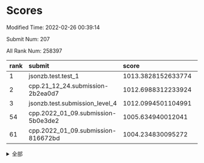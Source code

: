 # Scores

Modified Time: 2022-02-26 00:39:14

Submit Num: 207

All Rank Num: 258397

| rank |               submit               |       score        |       sigma        | pk_num |
| :--- | :--------------------------------- | :----------------- | :----------------- | :----- |
| 1    | jsonzb.test.test_1                 | 1013.3828152633774 | 0.8549470796968104 | 4994   |
| 2    | cpp.21_12_24.submission-2b2ea0d7   | 1012.6988312233924 | 0.7949606533242929 | 4992   |
| 3    | jsonzb.test.submission_level_4     | 1012.0994501104991 | 0.7921921587798404 | 4998   |
| 54   | cpp.2022_01_09.submission-5b0e3de2 | 1005.634940012041  | 0.7219494283857368 | 4987   |
| 61   | cpp.2022_01_09.submission-816672bd | 1004.234830095272  | 0.7101891068005498 | 4996   |


<details>
<summary>全部</summary>

| rank |                 submit                 |       score        |       sigma        | pk_num |
| :--- | :------------------------------------- | :----------------- | :----------------- | :----- |
| 1    | jsonzb.test.test_1                     | 1013.3828152633774 | 0.8549470796968104 | 4994   |
| 2    | cpp.21_12_24.submission-2b2ea0d7       | 1012.6988312233924 | 0.7949606533242929 | 4992   |
| 3    | jsonzb.test.submission_level_4         | 1012.0994501104991 | 0.7921921587798404 | 4998   |
| 4    | gobigger.level_3.submission_level_3_31 | 1011.9904694154949 | 0.7885629374006152 | 4990   |
| 5    | gobigger.level_3.submission_level_3_24 | 1011.9043651855907 | 0.7624269670385856 | 4991   |
| 6    | gobigger.level_3.submission_level_3_48 | 1011.7035747927272 | 0.7764066479154791 | 4992   |
| 7    | gobigger.level_3.submission_level_3_20 | 1011.5537756408062 | 0.7778393605798406 | 4994   |
| 8    | gobigger.level_3.submission_level_3_2  | 1011.3118445579372 | 0.7669134915012286 | 4994   |
| 9    | gobigger.level_3.submission_level_3_26 | 1011.2983815279017 | 0.7734097534653511 | 4992   |
| 10   | gobigger.level_3.submission_level_3_4  | 1011.2964051436285 | 0.7882052594178159 | 4991   |
| 11   | gobigger.level_3.submission_level_3_9  | 1011.081549509502  | 0.7666385142868128 | 4993   |
| 12   | gobigger.level_3.submission_level_3_8  | 1011.0519817320228 | 0.7373673721655273 | 4996   |
| 13   | gobigger.level_3.submission_level_3_30 | 1010.9027113923245 | 0.7781579836866521 | 4993   |
| 14   | gobigger.level_3.submission_level_3_49 | 1010.8664114922456 | 0.7901019397955394 | 4992   |
| 15   | gobigger.level_3.submission_level_3_43 | 1010.5871982519867 | 0.781422748087829  | 4999   |
| 16   | gobigger.level_3.submission_level_3_5  | 1010.5198280681553 | 0.7586505070728881 | 4994   |
| 17   | gobigger.level_3.submission_level_3_39 | 1010.4741028217038 | 0.7688075057227237 | 4995   |
| 18   | gobigger.level_3.submission_level_3_29 | 1010.4477363762951 | 0.7813409668469771 | 4996   |
| 19   | gobigger.level_3.submission_level_3_40 | 1010.361558183922  | 0.7641688808439512 | 4992   |
| 20   | gobigger.level_3.submission_level_3_25 | 1010.3061051755888 | 0.7724072562576062 | 4990   |
| 21   | gobigger.level_3.submission_level_3_46 | 1010.2503964910209 | 0.7536690443724534 | 4993   |
| 22   | gobigger.level_3.submission_level_3_27 | 1010.2352586179863 | 0.7706591754267008 | 4994   |
| 23   | gobigger.level_3.submission_level_3_21 | 1010.1269957459435 | 0.7606884951938606 | 4992   |
| 24   | gobigger.level_3.submission_level_3_18 | 1010.0386204414611 | 0.7493101614499807 | 4997   |
| 25   | gobigger.level_3.submission_level_3_0  | 1009.9328765738594 | 0.7665280300801848 | 4993   |
| 26   | gobigger.level_3.submission_level_3_13 | 1009.8934005943559 | 0.7513799876504151 | 4996   |
| 27   | gobigger.level_3.submission_level_3_6  | 1009.8845582637618 | 0.769191666555505  | 4988   |
| 28   | gobigger.level_3.submission_level_3_45 | 1009.7595392453791 | 0.7698780656629993 | 4994   |
| 29   | gobigger.level_3.submission_level_3_23 | 1009.7588833624941 | 0.7496821493417556 | 4993   |
| 30   | gobigger.level_3.submission_level_3_38 | 1009.7518220411099 | 0.7496255866951373 | 4997   |
| 31   | gobigger.level_3.submission_level_3_41 | 1009.7434772546087 | 0.7522463429365112 | 4993   |
| 32   | gobigger.level_3.submission_level_3_12 | 1009.724143347703  | 0.7891365774998399 | 4995   |
| 33   | gobigger.level_3.submission_level_3_14 | 1009.6327649400454 | 0.760684264559815  | 4987   |
| 34   | gobigger.level_3.submission_level_3_47 | 1009.6208764117398 | 0.7667957736764347 | 4996   |
| 35   | gobigger.level_3.submission_level_3_11 | 1009.5825948227787 | 0.7382959408554263 | 4989   |
| 36   | gobigger.level_3.submission_level_3_17 | 1009.5089575573038 | 0.7658690871590911 | 4996   |
| 37   | gobigger.level_3.submission_level_3_1  | 1009.5009683543689 | 0.7410457713267609 | 4991   |
| 38   | gobigger.level_3.submission_level_3_28 | 1009.4440340007529 | 0.7470728936083032 | 4997   |
| 39   | gobigger.level_3.submission_level_3_7  | 1009.434631860098  | 0.7835995017501445 | 4992   |
| 40   | gobigger.level_3.submission_level_3_3  | 1009.4333838742763 | 0.7797966576986893 | 4997   |
| 41   | gobigger.level_3.submission_level_3_33 | 1009.3868241654163 | 0.744909699609645  | 4991   |
| 42   | gobigger.level_3.submission_level_3_19 | 1009.3775259512166 | 0.7364667666322929 | 4992   |
| 43   | gobigger.level_3.submission_level_3_37 | 1009.3600021666309 | 0.7554144852848358 | 4991   |
| 44   | gobigger.level_3.submission_level_3_35 | 1009.3362922434256 | 0.7756957500272345 | 4994   |
| 45   | gobigger.level_3.submission_level_3_44 | 1009.3343206740223 | 0.7535507985684603 | 4997   |
| 46   | gobigger.level_3.submission_level_3_36 | 1009.2114509266758 | 0.7552025885094359 | 4994   |
| 47   | gobigger.level_3.submission_level_3_10 | 1009.1243719112143 | 0.745164489810207  | 4994   |
| 48   | gobigger.level_3.submission_level_3_34 | 1009.0869343866336 | 0.7673225284781785 | 4986   |
| 49   | gobigger.level_3.submission_level_3_16 | 1009.0050231808347 | 0.7467965304932069 | 4991   |
| 50   | gobigger.level_3.submission_level_3_32 | 1008.9688533720504 | 0.7292697445843969 | 4993   |
| 51   | gobigger.level_3.submission_level_3_22 | 1008.6281711620094 | 0.762881726881589  | 4993   |
| 52   | gobigger.level_3.submission_level_3_15 | 1008.4954868326403 | 0.7394983945424293 | 4990   |
| 53   | gobigger.level_3.submission_level_3_42 | 1007.8597391058707 | 0.7387473031437846 | 4995   |
| 54   | cpp.2022_01_09.submission-5b0e3de2     | 1005.634940012041  | 0.7219494283857368 | 4987   |
| 55   | gobigger.level_1.submission_level_1_1  | 1005.5847077241717 | 0.7255793320570362 | 4992   |
| 56   | gobigger.level_1.submission_level_1_35 | 1005.2628810252713 | 0.7290770305931896 | 4995   |
| 57   | gobigger.level_1.submission_level_1_31 | 1004.6613798034718 | 0.7163206835292444 | 4993   |
| 58   | gobigger.level_1.submission_level_1_4  | 1004.5109185055898 | 0.7335411861737209 | 4998   |
| 59   | gobigger.level_1.submission_level_1_25 | 1004.4036642728589 | 0.7140952243268447 | 4995   |
| 60   | gobigger.level_1.submission_level_1_38 | 1004.2766599783927 | 0.7126198600968807 | 4998   |
| 61   | cpp.2022_01_09.submission-816672bd     | 1004.234830095272  | 0.7101891068005498 | 4996   |
| 62   | gobigger.level_1.submission_level_1_45 | 1004.1517140641397 | 0.7107029370317317 | 4992   |
| 63   | gobigger.level_1.submission_level_1_26 | 1004.1393807247557 | 0.7185933195809595 | 4993   |
| 64   | gobigger.level_1.submission_level_1_17 | 1004.0404997786079 | 0.7302325868247997 | 4996   |
| 65   | gobigger.level_1.submission_level_1_37 | 1004.0251382649095 | 0.7243694156841419 | 4986   |
| 66   | gobigger.level_1.submission_level_1_5  | 1003.954134196992  | 0.709230644395843  | 4996   |
| 67   | gobigger.level_1.submission_level_1_19 | 1003.7679093848197 | 0.7230353036624647 | 4996   |
| 68   | gobigger.level_1.submission_level_1_18 | 1003.7051980731172 | 0.7230698438779724 | 4992   |
| 69   | gobigger.level_1.submission_level_1_10 | 1003.7002437580553 | 0.711897487156149  | 4988   |
| 70   | gobigger.level_1.submission_level_1_14 | 1003.6969655308047 | 0.7271084246664197 | 4995   |
| 71   | gobigger.level_1.submission_level_1_0  | 1003.693357269963  | 0.7108150775148087 | 5001   |
| 72   | gobigger.level_1.submission_level_1_27 | 1003.5836674099529 | 0.7094561000245474 | 4997   |
| 73   | gobigger.level_1.submission_level_1_12 | 1003.5269462221363 | 0.7201487692732375 | 4992   |
| 74   | gobigger.level_1.submission_level_1_46 | 1003.4556719767894 | 0.717682611157537  | 4992   |
| 75   | gobigger.level_1.submission_level_1_21 | 1003.4413259814343 | 0.712566112197486  | 4995   |
| 76   | gobigger.level_1.submission_level_1_7  | 1003.4067390156288 | 0.7110524428055861 | 4989   |
| 77   | gobigger.level_1.submission_level_1_30 | 1003.3453400285213 | 0.7061032458984571 | 4994   |
| 78   | gobigger.level_1.submission_level_1_2  | 1003.3387027228773 | 0.7048366849767992 | 4990   |
| 79   | gobigger.level_1.submission_level_1_22 | 1003.3200058043435 | 0.7159281684015468 | 4992   |
| 80   | gobigger.level_1.submission_level_1_24 | 1003.2874452959732 | 0.7076752359641159 | 4999   |
| 81   | gobigger.level_1.submission_level_1_23 | 1003.2341174731232 | 0.7208110156233798 | 4991   |
| 82   | gobigger.level_1.submission_level_1_36 | 1003.1796254383695 | 0.7218106231117961 | 4992   |
| 83   | gobigger.level_1.submission_level_1_13 | 1003.1746265828182 | 0.7118943217719294 | 4995   |
| 84   | gobigger.level_1.submission_level_1_39 | 1003.1566866959311 | 0.7227182666685131 | 4991   |
| 85   | gobigger.level_1.submission_level_1_11 | 1003.1162654772565 | 0.7144604667656934 | 4990   |
| 86   | gobigger.level_1.submission_level_1_3  | 1003.0437085729471 | 0.7208532166406968 | 4992   |
| 87   | gobigger.level_1.submission_level_1_33 | 1003.0071848365218 | 0.7205314464431295 | 4996   |
| 88   | gobigger.level_1.submission_level_1_41 | 1002.9780939797329 | 0.7100039541091704 | 4992   |
| 89   | gobigger.level_1.submission_level_1_43 | 1002.9301909374211 | 0.7229865843478475 | 4994   |
| 90   | gobigger.level_1.submission_level_1_32 | 1002.91597025169   | 0.7046998890934917 | 4989   |
| 91   | gobigger.level_1.submission_level_1_16 | 1002.8670025383875 | 0.7125799832328162 | 4992   |
| 92   | gobigger.level_1.submission_level_1_49 | 1002.7817165770142 | 0.7165560344552282 | 4996   |
| 93   | gobigger.level_1.submission_level_1_15 | 1002.7208882578137 | 0.7066177783799641 | 4996   |
| 94   | gobigger.level_1.submission_level_1_47 | 1002.4751176013607 | 0.7079553240952332 | 4992   |
| 95   | gobigger.level_1.submission_level_1_6  | 1002.3783720476661 | 0.7171529731489207 | 4990   |
| 96   | gobigger.level_1.submission_level_1_9  | 1002.297895324772  | 0.7181051214676453 | 4992   |
| 97   | gobigger.level_1.submission_level_1_20 | 1002.2603440887275 | 0.7274008480263731 | 4997   |
| 98   | gobigger.level_1.submission_level_1_8  | 1002.2524954121118 | 0.7088377810977134 | 4992   |
| 99   | gobigger.level_1.submission_level_1_42 | 1002.2231841906238 | 0.7166651049793319 | 4988   |
| 100  | gobigger.level_1.submission_level_1_29 | 1002.2066625617949 | 0.7162448388983049 | 4993   |
| 101  | gobigger.level_1.submission_level_1_28 | 1002.1900585492999 | 0.7099984882730406 | 4990   |
| 102  | gobigger.level_1.submission_level_1_34 | 1002.158874388073  | 0.7130317435523956 | 4996   |
| 103  | gobigger.level_1.submission_level_1_44 | 1002.1274864588693 | 0.7115416213433028 | 4988   |
| 104  | gobigger.level_1.submission_level_1_40 | 1002.1173917280242 | 0.71503732084164   | 4994   |
| 105  | gobigger.level_1.submission_level_1_48 | 1001.5314936061768 | 0.7172764355126984 | 4991   |
| 106  | gobigger.random.submission_random_8    | 997.675728177254   | 0.7103016035263756 | 4991   |
| 107  | gobigger.random.submission_random_38   | 997.331509522437   | 0.7156859933759723 | 4991   |
| 108  | gobigger.random.submission_random_45   | 997.0974372227646  | 0.6932356295433532 | 4999   |
| 109  | gobigger.random.submission_random_15   | 996.9552373149885  | 0.7169384335202019 | 4996   |
| 110  | gobigger.random.submission_random_12   | 996.7009534466906  | 0.6945764309790676 | 4995   |
| 111  | gobigger.random.submission_random_44   | 996.675014423524   | 0.6991844235063852 | 4993   |
| 112  | gobigger.random.submission_random_18   | 996.5941371136815  | 0.71425847737517   | 4996   |
| 113  | gobigger.random.submission_random_41   | 996.5755944838529  | 0.716224080395512  | 4998   |
| 114  | gobigger.random.submission_random_28   | 996.5606482439763  | 0.7109101053544599 | 4990   |
| 115  | gobigger.random.submission_random_43   | 996.4816301538364  | 0.7051764838243058 | 4990   |
| 116  | gobigger.random.submission_random_19   | 996.4178079648589  | 0.7047220837595871 | 4991   |
| 117  | gobigger.random.submission_random_3    | 996.3258478686488  | 0.7199560382392658 | 4989   |
| 118  | gobigger.random.submission_random_32   | 996.2599201185742  | 0.7015564465120459 | 4997   |
| 119  | gobigger.random.submission_random_11   | 996.2455612197291  | 0.7033141435935769 | 4994   |
| 120  | gobigger.random.submission_random_6    | 996.2323723709005  | 0.7190316173879966 | 4990   |
| 121  | gobigger.random.submission_random_35   | 996.2085597666244  | 0.7133074028043841 | 4994   |
| 122  | gobigger.random.submission_random_2    | 996.1535107720877  | 0.7147218540445904 | 4992   |
| 123  | gobigger.random.submission_random_10   | 996.1396936538661  | 0.7044115446687021 | 4993   |
| 124  | gobigger.random.submission_random_31   | 996.1186461432916  | 0.7191459461601819 | 4991   |
| 125  | gobigger.random.submission_random_14   | 996.1042258537551  | 0.7247843785243059 | 4992   |
| 126  | gobigger.random.submission_random_47   | 996.0529917641259  | 0.7205296875291861 | 4993   |
| 127  | gobigger.random.submission_random_25   | 996.0184893342783  | 0.7081181840300902 | 4998   |
| 128  | gobigger.random.submission_random_20   | 995.9088276220789  | 0.7085985261332772 | 4996   |
| 129  | gobigger.random.submission_random_46   | 995.9013065050534  | 0.6997116351808914 | 4992   |
| 130  | gobigger.random.submission_random_48   | 995.8464541156128  | 0.7194305048910508 | 4996   |
| 131  | gobigger.random.submission_random_9    | 995.8003449600493  | 0.7187615014569476 | 4989   |
| 132  | gobigger.random.submission_random_29   | 995.7888109769689  | 0.7023368888309234 | 4992   |
| 133  | gobigger.random.submission_random_37   | 995.7831810073989  | 0.7108983256319538 | 4989   |
| 134  | gobigger.random.submission_random_21   | 995.7299421214178  | 0.7011783025228082 | 4998   |
| 135  | gobigger.random.submission_random_42   | 995.6921061058617  | 0.7067427308861572 | 4995   |
| 136  | gobigger.random.submission_random_39   | 995.6240814085455  | 0.7283814833655289 | 4995   |
| 137  | gobigger.random.submission_random_49   | 995.5955856026155  | 0.7065534436741362 | 4993   |
| 138  | gobigger.random.submission_random_0    | 995.5928180471742  | 0.7195051388794002 | 4991   |
| 139  | gobigger.random.submission_random_27   | 995.5849356768404  | 0.7120681286799708 | 4992   |
| 140  | gobigger.random.submission_random_23   | 995.568044302191   | 0.7138284574339366 | 4990   |
| 141  | gobigger.random.submission_random_30   | 995.5674426480766  | 0.7139549923495851 | 4993   |
| 142  | gobigger.level_2.submission_level_2_23 | 995.4696602299931  | 0.7179570273621529 | 4993   |
| 143  | gobigger.random.submission_random_33   | 995.4475112625058  | 0.7169031927996766 | 4994   |
| 144  | gobigger.random.submission_random_26   | 995.4407025843119  | 0.7030737572779602 | 4993   |
| 145  | gobigger.random.submission_random_40   | 995.2713679197644  | 0.7190590161485345 | 4996   |
| 146  | gobigger.random.submission_random_34   | 995.256540894697   | 0.7129881046790133 | 4994   |
| 147  | gobigger.random.submission_random_4    | 995.2520373909811  | 0.7189998036919156 | 4991   |
| 148  | gobigger.random.submission_random_22   | 995.2439124791907  | 0.7097440922295992 | 4990   |
| 149  | gobigger.random.submission_random_36   | 995.164204678382   | 0.7155204074325652 | 4994   |
| 150  | gobigger.random.submission_random_24   | 995.1154140083167  | 0.7163720925110012 | 4997   |
| 151  | gobigger.random.submission_random_13   | 995.065354774545   | 0.7213780229590099 | 4994   |
| 152  | gobigger.random.submission_random_17   | 994.9676316268117  | 0.7279336497225682 | 4994   |
| 153  | gobigger.random.submission_random_5    | 994.9521858857352  | 0.7280351543863313 | 4996   |
| 154  | gobigger.random.submission_random_7    | 994.9365120165289  | 0.72961762650783   | 4990   |
| 155  | gobigger.random.submission_random_1    | 994.8757523643472  | 0.7119853280415067 | 4995   |
| 156  | gobigger.random.submission_random_16   | 994.5955285689352  | 0.7077237252883362 | 4995   |
| 157  | gobigger.level_2.submission_level_2_44 | 994.0084147316669  | 0.7188407490748548 | 4997   |
| 158  | gobigger.level_2.submission_level_2_29 | 993.7987777261691  | 0.718901495820134  | 4989   |
| 159  | gobigger.level_2.submission_level_2_4  | 993.7889645837805  | 0.731779251376325  | 4989   |
| 160  | gobigger.level_2.submission_level_2_41 | 993.6290319942553  | 0.7377847551686966 | 4997   |
| 161  | gobigger.level_2.submission_level_2_28 | 993.5930288117031  | 0.7241410658535695 | 4995   |
| 162  | gobigger.level_2.submission_level_2_37 | 993.5749344382681  | 0.7394161784259403 | 4990   |
| 163  | gobigger.level_2.submission_level_2_7  | 993.3751246511137  | 0.7271152542854369 | 4999   |
| 164  | gobigger.level_2.submission_level_2_22 | 993.2964453440791  | 0.7293170080967422 | 4992   |
| 165  | gobigger.level_2.submission_level_2_12 | 993.2858033653349  | 0.7336456112091828 | 4989   |
| 166  | gobigger.level_2.submission_level_2_21 | 993.1755994558484  | 0.7438345531124656 | 4995   |
| 167  | gobigger.level_2.submission_level_2_36 | 993.0232916614217  | 0.7391382416611788 | 4992   |
| 168  | gobigger.level_2.submission_level_2_39 | 992.9387487414191  | 0.7342554544758692 | 4989   |
| 169  | gobigger.level_2.submission_level_2_32 | 992.8239261037576  | 0.7270134286933545 | 4993   |
| 170  | gobigger.level_2.submission_level_2_11 | 992.7722802412859  | 0.7435232669070476 | 4996   |
| 171  | gobigger.level_2.submission_level_2_45 | 992.7300814222357  | 0.73140491524283   | 4991   |
| 172  | gobigger.level_2.submission_level_2_14 | 992.7194480913968  | 0.7518486139798993 | 4994   |
| 173  | gobigger.level_2.submission_level_2_9  | 992.5035288604181  | 0.7530177610354529 | 4994   |
| 174  | gobigger.level_2.submission_level_2_8  | 992.469448967912   | 0.7317382726659398 | 4997   |
| 175  | gobigger.level_2.submission_level_2_2  | 992.450983123061   | 0.7520084559308332 | 4994   |
| 176  | gobigger.level_2.submission_level_2_49 | 992.4429102116284  | 0.722982992386035  | 4993   |
| 177  | gobigger.level_2.submission_level_2_5  | 992.4406357060864  | 0.7397710848774071 | 4994   |
| 178  | gobigger.level_2.submission_level_2_6  | 992.4062195919836  | 0.7338158469946774 | 4993   |
| 179  | gobigger.level_2.submission_level_2_1  | 992.2941761915782  | 0.7474642239620959 | 4994   |
| 180  | gobigger.level_2.submission_level_2_34 | 992.2716442398299  | 0.7505162516369924 | 4993   |
| 181  | gobigger.level_2.submission_level_2_26 | 992.216551203162   | 0.7446224713099375 | 4995   |
| 182  | gobigger.level_2.submission_level_2_30 | 992.1466739257819  | 0.7636590546961497 | 4996   |
| 183  | gobigger.level_2.submission_level_2_48 | 992.088834340551   | 0.7494253262406871 | 4996   |
| 184  | gobigger.level_2.submission_level_2_25 | 991.9191157200182  | 0.7694168066176219 | 4993   |
| 185  | gobigger.level_2.submission_level_2_18 | 991.8981685725422  | 0.7584306432832951 | 4990   |
| 186  | gobigger.level_2.submission_level_2_27 | 991.564463940466   | 0.7590875893631451 | 4989   |
| 187  | gobigger.level_2.submission_level_2_42 | 991.5039607708017  | 0.7501699360920665 | 4991   |
| 188  | gobigger.level_2.submission_level_2_43 | 991.4495270249699  | 0.7571198837244132 | 4991   |
| 189  | gobigger.level_2.submission_level_2_20 | 991.3434849048689  | 0.7358809975009944 | 4993   |
| 190  | gobigger.level_2.submission_level_2_40 | 991.2815687915194  | 0.746619978614037  | 4995   |
| 191  | gobigger.level_2.submission_level_2_16 | 991.2801302292402  | 0.7392923444302837 | 4990   |
| 192  | gobigger.level_2.submission_level_2_10 | 991.2428044613024  | 0.7546403855468791 | 4995   |
| 193  | gobigger.level_2.submission_level_2_3  | 991.1395764220836  | 0.772300001226243  | 4993   |
| 194  | gobigger.level_2.submission_level_2_0  | 991.1388743985382  | 0.7596078674653673 | 4991   |
| 195  | gobigger.level_2.submission_level_2_38 | 991.0937415284136  | 0.7368240338793673 | 4992   |
| 196  | gobigger.level_2.submission_level_2_35 | 990.9789260692348  | 0.7560859859946754 | 4991   |
| 197  | gobigger.level_2.submission_level_2_31 | 990.825810374649   | 0.7591612456513264 | 4994   |
| 198  | gobigger.level_2.submission_level_2_19 | 990.8081531223016  | 0.7692442832612069 | 4989   |
| 199  | gobigger.level_2.submission_level_2_13 | 990.7939416814977  | 0.7502509816376958 | 4996   |
| 200  | gobigger.level_2.submission_level_2_24 | 990.7782556003216  | 0.7704714541566055 | 4995   |
| 201  | gobigger.level_2.submission_level_2_46 | 990.6490865873303  | 0.7549571346680497 | 4996   |
| 202  | gobigger.level_2.submission_level_2_15 | 990.6247114702002  | 0.7680737981390553 | 4996   |
| 203  | gobigger.level_2.submission_level_2_17 | 990.6126271172355  | 0.7738585882033113 | 4993   |
| 204  | gobigger.level_2.submission_level_2_33 | 990.5491125387093  | 0.7465589038619598 | 4996   |
| 205  | gobigger.level_2.submission_level_2_47 | 990.0237309681773  | 0.7600872106903482 | 4992   |
| 206  | gobigger.none.submission_none_0        | 977.2381617491325  | 1.3639812388718386 | 4995   |
| 207  | gobigger.none.submission_none_1        | 976.6762408134202  | 1.39186325470706   | 4992   |

</details>